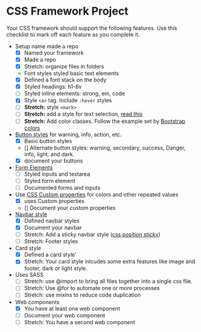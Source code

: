 # CSS Framework Project 

Your CSS framework should support the following features. Use this checklist to mark off each feature as you complete it. 

- Setup name made a repo
  - [x] Named your framework
  - [x] Made a repo
  - [x] Stretch: organize files in folders
  - Font styles styled basic text elements
  - [x] Defined a font stack on the body 
  - [x] Styled headings: h1-6v
  - [ ] Styled inline elements: strong, em, code
  - [x] Style `<a>` tag. Include `:hover` styles
  - [ ] **Stretch:** style `<mark>`
  - [ ] **Stretch:** add a style for text selection, [read this](https://www.w3schools.com/cssref/sel_selection.asp)
  - [ ] **Stretch:** Add color classes. Follow the example set by [Bootstrap colors](https://getbootstrap.com/docs/4.5/utilities/colors/#color)
- [Button styles](https://github.com/Make-School-Courses/FEW-2.2-Web-Design-and-Advanced-CSS/blob/master/lessons/lesson-05.md#design-a-button) for warning, info, action, etc.
  - [x] Basic button styles
  - [] Alternate button styles: warning, secondary, success, Danger, info, light, and dark. 
  - [x] document your buttons
- [Form Elements](https://github.com/Make-School-Courses/FEW-2.2-Web-Design-and-Advanced-CSS/blob/master/lessons/lesson-06.md#challenge) 
  - [ ] Styled inputs and textarea
  - [ ] Styled form element
  - [ ] Documented forms and inputs
- Use [CSS Custom properties](https://github.com/Make-School-Courses/FEW-2.2-Web-Design-and-Advanced-CSS/blob/master/lessons/lesson-05.md#css-custom-properties) for colors and other repeated values 
  - [x] uses Custom properties
  - [] Document your custom properties
- [Navbar style](https://github.com/Make-School-Courses/FEW-2.2-Web-Design-and-Advanced-CSS/blob/master/lessons/lesson-07.md#nav-bars) 
  - [x] Defined navbar styles
  - [x] Document your navbar
  - [ ] Stretch: Add a sticky navbar style ([css position sticky](https://www.w3schools.com/howto/howto_js_sticky_header.asp))
  - [ ] Stretch: Footer styles
- Card style
  - [x] Defined a card style'
  - [x] Stretch: Your card style inlcudes some extra features like image and footer, dark or light style.
- Uses SASS
  - [ ] Stretch: use @import to bring all files together into a single css file. 
  - [ ] Stretch: Use @for to automate one or more processes
  - [ ] Stretch: use mixins to reduce code duplication
- Web components 
  - [x] You have at least one web component
  - [ ] Document your web component
  - [ ] Stretch: You have a second web component